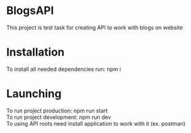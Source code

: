 # BlogsAPI
This project is test task for creating API to work with blogs on website
# Installation
To install all needed dependencies run: npm i
# Launching
To run project production: npm run start  
To run project development: npm run dev  
To using API roots need install application to work with it (ex. postman)
